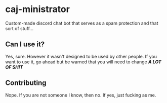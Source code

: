 # caj-ministrator
Custom-made discord chat bot that serves as a spam protection and that sort of stuff...

## Can I use it?
Yes, sure. However it wasn't designed to be used by other people.
If you want to use it, go ahead but be warned that you will need to change ***A LOT OF SHIT***

## Contributing
Nope. If you are not someone I know, then no. If yes, just fucking as me.
